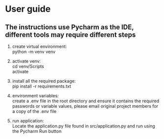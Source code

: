 # User guide

## The instructions use Pycharm as the IDE, different tools may require different steps
1. create virtual environment:\
python -m venv venv

2. activate venv:\
cd venv/Scripts\
activate

3. install all the required package:\
pip install -r requirements.txt

4. environment variables:\
create a .env file in the root directory and ensure it contains the required passwords or variable values, please email original project members for a copy of the .env file

6. run application:\
Locate the application.py file found in src/application.py and run using the Pycharm Run button
